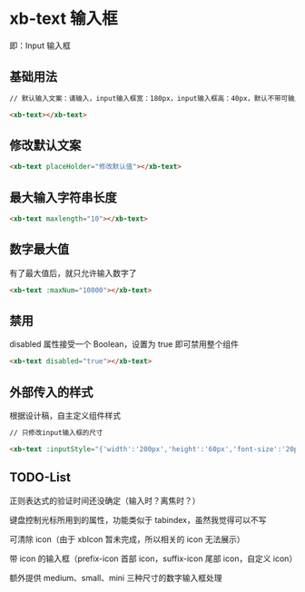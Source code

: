 # xb-text 输入框

即：Input 输入框

## 基础用法

<div class="demo-button">
  <div>
<xb-text></xb-text>
</div>
</div>

```html
// 默认输入文案：请输入，input输入框宽：180px，input输入框高：40px，默认不带可输入icon

<xb-text></xb-text>
```

## 修改默认文案

<div class="demo-button">
  <div>
<xb-text placeHolder="修改默认值"></xb-text>
</div>
</div>

```html
<xb-text placeHolder="修改默认值"></xb-text>
```

## 最大输入字符串长度

<div class="demo-button">
  <div>
<xb-text maxlength="10"></xb-text>
</div>
</div>

```html
<xb-text maxlength="10"></xb-text>
```

## 数字最大值

有了最大值后，就只允许输入数字了

<div class="demo-button">
  <div>
<xb-text :maxNum="10000"></xb-text>
</div>
</div>

```html
<xb-text :maxNum="10000"></xb-text>
```

## 禁用

disabled 属性接受一个 Boolean，设置为 true 即可禁用整个组件

<div class="demo-button">
  <div>
    <xb-text disabled="true"></xb-text>
  </div>
</div>

```html
<xb-text disabled="true"></xb-text>
```

## 外部传入的样式

根据设计稿，自主定义组件样式

<div class="demo-button">
  <div>
    <xb-text :inputStyle="{'width':'200px','height':'60px','font-size':'20px'}"></xb-text>
  </div>
</div>

```html
// 只修改input输入框的尺寸

<xb-text :inputStyle="{'width':'200px','height':'60px','font-size':'20px'}"></xb-text>
```

## TODO-List

正则表达式的验证时间还没确定（输入时？离焦时？）

键盘控制光标所用到的属性，功能类似于 tabindex，虽然我觉得可以不写

可清除 icon（由于 xbIcon 暂未完成，所以相关的 icon 无法展示）

带 icon 的输入框（prefix-icon 首部 icon，suffix-icon 尾部 icon，自定义 icon）

额外提供 medium、small、mini 三种尺寸的数字输入框处理
